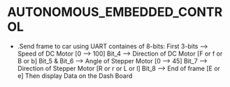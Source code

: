 # AUTONOMOUS_EMBEDDED_CONTROL
* .Send frame to car using UART containes of 8-bits:
First 3-bits  --> Speed of DC Motor [0 --> 100]
Bit_4         --> Direction of DC Motor [F or f or B or b]
Bit_5 & Bit_6 --> Angle of Stepper Motor [0 --> 45]
Bit_7         --> Direction of Stepper Motor [R or r or L or l]
Bit_8         --> End of frame [E or e]
Then display Data on the Dash Board 
